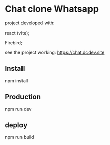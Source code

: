 # Chat clone Whatsapp


project developed with:

react (vite);

Firebird;

see the project working: https://chat.dcdev.site

## Install

npm install

## Production

npm run dev

## deploy

npm run build
